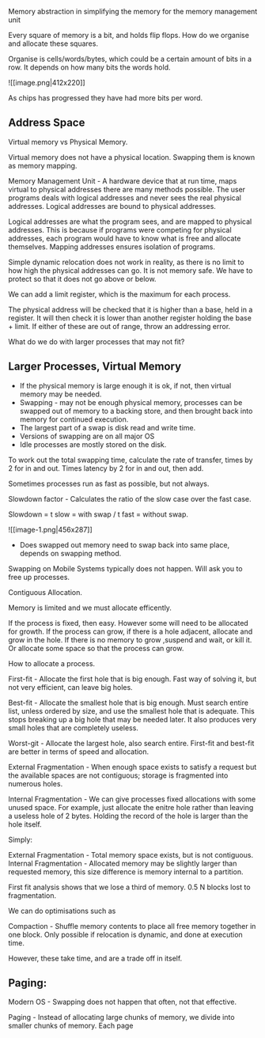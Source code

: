 Memory abstraction in simplifying the memory for the memory management unit 

Every square of memory is a bit, and holds flip flops. How do we organise and allocate these squares.

Organise is cells/words/bytes, which could be a certain amount of bits in a row. It depends on how many bits the words hold. 

![[image.png|412x220]]

As chips has progressed they have had more bits per word. 

## Address Space

Virtual memory vs Physical Memory. 

Virtual memory does not have a physical location. Swapping them is known as memory mapping. 

Memory Management Unit - A hardware device that at run time, maps virtual to physical addresses there are many methods possible. The user programs deals with logical addresses and never sees the real physical addresses. Logical addresses are bound to physical addresses. 

Logical addresses are what the program sees, and are mapped to physical addresses. This is because if programs were competing for physical addresses, each program would have to know what is free and allocate themselves. Mapping addresses ensures isolation of programs. 

Simple dynamic relocation does not work in reality, as there is no limit to how high the physical addresses can go. It is not memory safe. We have to protect so that it does not go above or below. 

We can add a limit register, which is the maximum for each process. 

The physical address will be checked that it is higher than a base, held in a register. It will then check it is lower than another register holding the base + limit. If either of these are out of range, throw an addressing error. 

What do we do with larger processes that may not fit?

## Larger Processes, Virtual Memory

- If the physical memory is large enough it is ok, if not, then virtual memory may be needed. 
- Swapping - may not be enough physical memory, processes can be swapped out of memory to a backing store, and then brought back into memory for continued execution. 
- The largest part of a swap is disk read and write time. 
- Versions of swapping are on all major OS
- Idle processes are mostly stored on the disk. 

To work out the total swapping time, calculate the rate of transfer, times by 2 for in and out. Times latency by 2 for in and out, then add. 

Sometimes processes run as fast as possible, but not always.

Slowdown factor - Calculates the ratio of the slow case over the fast case.

Slowdown = t slow = with swap / t fast = without swap. 

![[image-1.png|456x287]]

- Does swapped out memory need to swap back into same place, depends on swapping method. 

Swapping on Mobile Systems typically does not happen. Will ask you to free up processes. 

Contiguous Allocation. 

Memory is limited and we must allocate efficently. 

If the process is fixed, then easy. However some will need to be allocated for growth.
If the process can grow, if there is a hole adjacent, allocate and grow in the hole. 
If there is no memory to grow ,suspend and wait, or kill it. 
Or allocate some space so that the process can grow. 

How to allocate a process. 

First-fit - Allocate the first hole that is big enough. Fast way of solving it, but not very efficient, can leave big holes. 

Best-fit - Allocate the smallest hole that is big enough. Must search entire list, unless ordered by size, and use the smallest hole that is adequate. This stops breaking up a big hole that may be needed later. It also produces very small holes that are completely useless. 

Worst-git - Allocate the largest hole, also search entire. First-fit and best-fit are better in terms of speed and allocation. 

External Fragmentation - When enough space exists to satisfy a request but the available spaces are not contiguous; storage is fragmented into numerous holes. 

Internal Fragmentation - We can give processes fixed allocations with some unused space. For example, just allocate the enitre hole rather than leaving a useless hole of 2 bytes. Holding the record of the hole is larger than the hole itself. 

Simply:

External Fragmentation - Total memory space exists, but is not contiguous. 
Internal Fragmentation - Allocated memory may be slightly larger than requested memory, this size difference is memory internal to a partition. 

First fit analysis shows that we lose a third of memory. 0.5 N blocks lost to fragmentation. 

We can do optimisations such as

Compaction - Shuffle memory contents to place all free memory together in one block. Only possible if relocation is dynamic, and done at execution time. 

However, these take time, and are a trade off in itself. 

## Paging:

Modern OS - Swapping does not happen that often, not that effective. 

Paging - Instead of allocating large chunks of memory, we divide into smaller chunks of memory. Each page